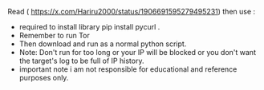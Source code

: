 Read ( https://x.com/Hariru2000/status/1906691595279495231) then use : 
+ required to install library pip install pycurl .
+ Remember to run Tor
+ Then download and run as a normal python script.
+ Note: Don't run for too long or your IP will be blocked or you don't want the target's log to be full of IP history. 
+ important note i am not responsible for educational and reference purposes only.
